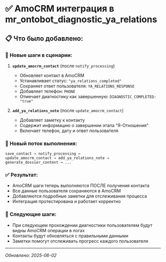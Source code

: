 # ✅ AmoCRM интеграция в mr_ontobot_diagnostic_ya_relations

## 📋 Что было добавлено:

### 🔧 **Новые шаги в сценарии:**

1. **`update_amocrm_contact`** (после `notify_processing`)
   - Обновляет контакт в AmoCRM
   - Устанавливает статус: `"ya_relations_completed"`
   - Сохраняет ответ пользователя: `YA_RELATIONS_RESPONSE`
   - Добавляет телефон: `PHONE`
   - Отмечает диагностику как завершенную: `DIAGNOSTIC_COMPLETED: "true"`

2. **`add_ya_relations_note`** (после `update_amocrm_contact`)
   - Добавляет заметку к контакту
   - Содержит информацию о завершении этапа "Я-Отношения"
   - Включает телефон, дату и ответ пользователя

### 🔄 **Новый поток выполнения:**

```
save_contact → notify_processing → 
update_amocrm_contact → add_ya_relations_note → 
generate_dossier_content → ...
```

### ✅ **Результат:**

- AmoCRM шаги теперь выполняются ПОСЛЕ получения контакта
- Все данные пользователя сохраняются в AmoCRM
- Добавляются подробные заметки для отслеживания процесса
- Интеграция протестирована и работает корректно

### 🎯 **Следующие шаги:**

- При следующем прохождении диагностики пользователем будут видны AmoCRM операции в логах
- Контакты будут обновляться с правильными данными
- Заметки помогут отслеживать прогресс каждого пользователя

---

*Обновлено: 2025-06-02* 